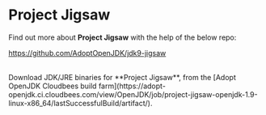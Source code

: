 # Project Jigsaw

Find out more about **Project Jigsaw** with the help of the below repo: 

https://github.com/AdoptOpenJDK/jdk9-jigsaw

<br/>
Download JDK/JRE binaries for **Project Jigsaw**, from the [Adopt OpenJDK Cloudbees build farm](https://adopt-openjdk.ci.cloudbees.com/view/OpenJDK/job/project-jigsaw-openjdk-1.9-linux-x86_64/lastSuccessfulBuild/artifact/).
